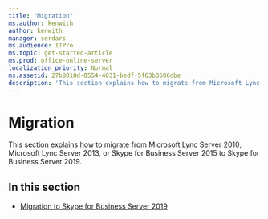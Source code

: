 ```yaml
---
title: "Migration"
ms.author: kenwith
author: kenwith
manager: serdars
ms.audience: ITPro
ms.topic: get-started-article
ms.prod: office-online-server
localization_priority: Normal
ms.assetid: 27b8010d-0554-4031-bedf-5f63b3606dbe
description: 'This section explains how to migrate from Microsoft Lync Server 2010, Microsoft Lync Server 2013, or Skype for Business Server 2015 to Skype for Business Server 2019.'
---
```


# Migration
This section explains how to migrate from Microsoft Lync Server 2010, Microsoft Lync Server 2013, or Skype for Business Server 2015 to Skype for Business Server 2019.
  
## In this section

- [Migration to Skype for Business Server 2019](migration-to-skype-for-business-server-2019/migration-to-skype-for-business-server-2019.md)